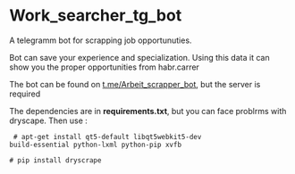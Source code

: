 # Work_searcher_tg_bot
A telegramm bot for scrapping job opportunuties.

Bot can save your experience and specialization. Using this data it can show you the proper opportunities from habr.carrer

The bot can be found on [t.me/Arbeit_scrapper_bot](https://t.me/Arbeit_scrapper_bot), but the server is required

The dependencies are in <b>requirements.txt</b>, but you can face problrms with dryscape. Then use :

<code> # apt-get install qt5-default libqt5webkit5-dev build-essential python-lxml python-pip xvfb </code>

<code># pip install dryscrape</code>


